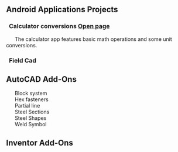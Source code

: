 ## **Android Applications Projects**
### &nbsp; **Calculator conversions**  [Open page](https://michelvilleneuve.github.io/CalcConv/)  
&nbsp; &nbsp; &nbsp;  The calculator app features basic math operations and some unit conversions.  
### &nbsp; **Field Cad**

## **AutoCAD Add-Ons**
&nbsp; &nbsp; &nbsp; Block system  
&nbsp; &nbsp; &nbsp; Hex fasteners  
&nbsp; &nbsp; &nbsp; Partial line  
&nbsp; &nbsp; &nbsp; Steel Sections  
&nbsp; &nbsp; &nbsp; Steel Shapes  
&nbsp; &nbsp; &nbsp; Weld Symbol  

  



## **Inventor Add-Ons**
